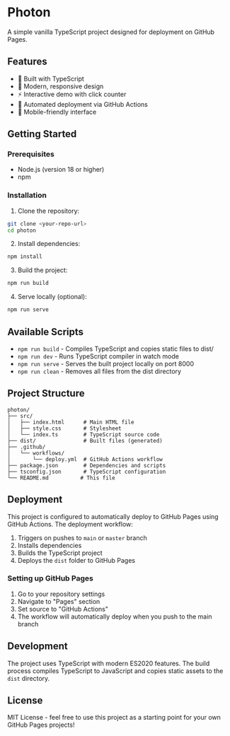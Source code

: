 # Photon

A simple vanilla TypeScript project designed for deployment on GitHub Pages.

## Features

- 🚀 Built with TypeScript
- 🎨 Modern, responsive design
- ⚡ Interactive demo with click counter
- 🔄 Automated deployment via GitHub Actions
- 📱 Mobile-friendly interface

## Getting Started

### Prerequisites

- Node.js (version 18 or higher)
- npm

### Installation

1. Clone the repository:
```bash
git clone <your-repo-url>
cd photon
```

2. Install dependencies:
```bash
npm install
```

3. Build the project:
```bash
npm run build
```

4. Serve locally (optional):
```bash
npm run serve
```

## Available Scripts

- `npm run build` - Compiles TypeScript and copies static files to dist/
- `npm run dev` - Runs TypeScript compiler in watch mode
- `npm run serve` - Serves the built project locally on port 8000
- `npm run clean` - Removes all files from the dist directory

## Project Structure

```
photon/
├── src/
│   ├── index.html      # Main HTML file
│   ├── style.css       # Stylesheet
│   └── index.ts        # TypeScript source code
├── dist/               # Built files (generated)
├── .github/
│   └── workflows/
│       └── deploy.yml  # GitHub Actions workflow
├── package.json        # Dependencies and scripts
├── tsconfig.json       # TypeScript configuration
└── README.md          # This file
```

## Deployment

This project is configured to automatically deploy to GitHub Pages using GitHub Actions. The deployment workflow:

1. Triggers on pushes to `main` or `master` branch
2. Installs dependencies
3. Builds the TypeScript project
4. Deploys the `dist` folder to GitHub Pages

### Setting up GitHub Pages

1. Go to your repository settings
2. Navigate to "Pages" section
3. Set source to "GitHub Actions"
4. The workflow will automatically deploy when you push to the main branch

## Development

The project uses TypeScript with modern ES2020 features. The build process compiles TypeScript to JavaScript and copies static assets to the `dist` directory.

## License

MIT License - feel free to use this project as a starting point for your own GitHub Pages projects!
